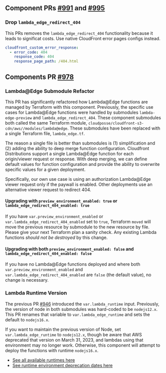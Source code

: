 ## Component PRs [#991](https://github.com/cloudposse/terraform-aws-components/pull/991) and [#995](https://github.com/cloudposse/terraform-aws-components/pull/995)

### Drop `lambda_edge_redirect_404`

This PRs removes the `lambda_edge_redirect_404` functionality because it leads to significat costs. Use native
CloudFront error pages configs instead.

```yaml
cloudfront_custom_error_response:
  - error_code: 404
    response_code: 404
    response_page_path: /404.html
```

## Components PR [#978](https://github.com/cloudposse/terraform-aws-components/pull/978)

### Lambda@Edge Submodule Refactor

This PR has significantly refactored how Lambda@Edge functions are managed by Terraform with this component. Previously,
the specific use cases for Lambda@Edge functions were handled by submodules `lambda-edge-preview` and
`lambda_edge_redirect_404`. These component submodules both called the same Terraform module,
`cloudposse/cloudfront-s3-cdn/aws//modules/lambda@edge`. These submodules have been replaced with a single Terraform
file, `lambda_edge.tf`.

The reason a single file is better than submodules is (1) simplification and (2) adding the ability to deep merge
function configuration. Cloudfront Distributions support a single Lambda@Edge function for each origin/viewer request or
response. With deep merging, we can define default values for function configuration and provide the ability to
overwrite specific values for a given deployment.

Specifically, our own use case is using an authorization Lambda@Edge viewer request only if the paywall is enabled.
Other deployments use an alternative viewer request to redirect 404.

#### Upgrading with `preview_environment_enabled: true` or `lambda_edge_redirect_404_enabled: true`

If you have `var.preview_environment_enabled` or `var.lambda_edge_redirect_404_enabled` set to `true`, Terraform `moved`
will move the previous resource by submodule to the new resource by file. Please give your next Terraform plan a sanity
check. Any existing Lambda functions _should not be destroyed_ by this change.

#### Upgrading with both `preview_environment_enabled: false` and `lambda_edge_redirect_404_enabled: false`

If you have no Lambda@Edge functions deployed and where both `var.preview_environment_enabled` and
`var.lambda_edge_redirect_404_enabled` are `false` (the default value), no change is necessary.

### Lambda Runtime Version

The previous PR [#946](https://github.com/cloudposse/terraform-aws-components/pull/946) introduced the
`var.lambda_runtime` input. Previously, the version of node in both submodules was hard-coded to be `nodejs12.x`. This
PR renames that variable to `var.lambda_edge_runtime` and sets the default to `nodejs16.x`.

If you want to maintain the previous version of Node, set `var.lambda_edge_runtime` to `nodejs12.x`, though be aware
that AWS deprecated that version on March 31, 2023, and lambdas using that environment may no longer work. Otherwise,
this component will attempt to deploy the functions with runtime `nodejs16.x`.

- [See all available runtimes here](https://docs.aws.amazon.com/lambda/latest/dg/API_CreateFunction.html#SSS-CreateFunction-request-Runtime)
- [See runtime environment deprecation dates here](https://docs.aws.amazon.com/lambda/latest/dg/lambda-runtimes.html#runtime-support-policy)
